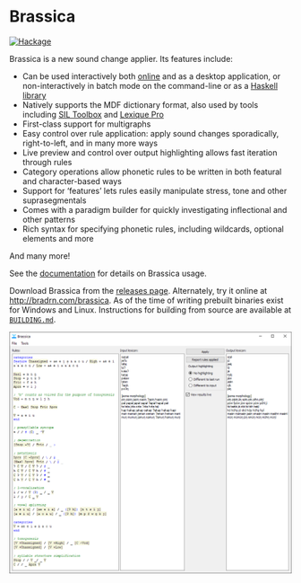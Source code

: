# Brassica

[![Hackage](https://img.shields.io/hackage/v/brassica.svg?logo=haskell)](https://hackage.haskell.org/package/brassica)

Brassica is a new sound change applier.
Its features include:

- Can be used interactively both [online](http://bradrn.com/brassica/index.html) and as a desktop application, or non-interactively in batch mode on the command-line or as a [Haskell library](https://hackage.haskell.org/package/brassica)
- Natively supports the MDF dictionary format, also used by tools including [SIL Toolbox](https://software.sil.org/toolbox/) and [Lexique Pro](https://software.sil.org/lexiquepro/)
- First-class support for multigraphs
- Easy control over rule application: apply sound changes sporadically, right-to-left, and in many more ways
- Live preview and control over output highlighting allows fast iteration through rules
- Category operations allow phonetic rules to be written in both featural and character-based ways
- Support for ‘features’ lets rules easily manipulate stress, tone and other suprasegmentals
- Comes with a paradigm builder for quickly investigating inflectional and other patterns
- Rich syntax for specifying phonetic rules, including wildcards, optional elements and more

And many more!

See the [documentation](./Documentation.md) for details on Brassica usage.

Download Brassica from the [releases page](https://github.com/bradrn/brassica/releases/latest).
Alternately, try it online at http://bradrn.com/brassica.
As of the time of writing prebuilt binaries exist for Windows and Linux.
Instructions for building from source are available at [`BUILDING.md`](./BUILDING.md).

![Image of Brassica with some example sound changes](https://raw.githubusercontent.com/bradrn/brassica/v0.0.3/gui-interface-example.png)
